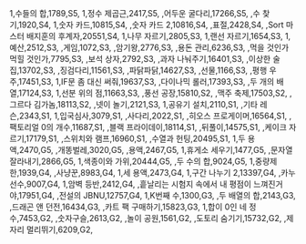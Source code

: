 1,수들의 합,1789,S5,
1,정수 제곱근,2417,S5,
,어두운 굴다리,17266,S5,
,수 찾기,1920,S4,
1,숫자 카드,10815,S4,
,숫자 카드 2,10816,S4,
,표절,2428,S4,
,Sort 마스터 배지훈의 후계자,20551,S4,
1,나무 자르기,2805,S3,
1,랜선 자르기,1654,S3,
1,예산,2512,S3,
,게임,1072,S3,
,암기왕,2776,S3,
,용돈 관리,6236,S3,
,먹을 것인가 먹힐 것인가,7795,S3,
,보석 상자,2792,S3,
,과자 나눠주기,16401,S3,
,이상한 술집,13702,S3,
,징검다리,11561,S3,
,파닭파닭,14627,S3,
,선물,1166,S3,
,평행 우주,17451,S3,
1,IF문 좀 대신 써줘,19637,S3,
,다이나믹 롤러,17393,S3,
,두 개의 배열,17124,S3,
1,선분 위의 점,11663,S3,
,풍선 공장,15810,S2,
,맥주 축제,17503,S2,
,그르다 김가놈,18113,S2,
,넷이 놀기,2121,S3,
1,공유기 설치,2110,S1,
,기타 레슨,2343,S1,
1,입국심사,3079,S1,
,사다리,2022,S1,
,히오스 프로게이머,16564,S1,
,팩토리얼 0의 개수,11687,S1,
,블랙 프라이데이,18114,S1,
,뒤풀이,14575,S1,
,케이크 자르기,17179,S1,
,스위치와 램프,16960,S1,
,수열과 헌팅,20495,S1,
1,두 용액,2470,G5,
,개똥벌레,3020,G5,
,용액,2467,G5,
1,휴게소 세우기,1477,G5,
,문자열 잘라내기,2866,G5,
1,색종이와 가위,20444,G5,
,두 수의 합,9024,G5,
1,중량제한,1939,G4,
,사냥꾼,8983,G4,
1,세 용액,2473,G4,
1,구간 나누기 2,13397,G4,
,카누 선수,9007,G4,
1,암벽 등반,2412,G4,
,흩날리는 시험지 속에서 내 평점이 느껴진거야,17951,G4,
,전설의 JBNU,12757,G4,
1,K번째 수,1300,G3,
,두 배열의 합,2143,G3,
,드래곤 앤 던전,16434,G3,
,카트 팩 구매하기,15823,G3,
1,합이 0인 네 정수,7453,G2,
,숫자구슬,2613,G2,
,놀이 공원,1561,G2,
,도토리 숨기기,15732,G2,
,제자리 멀리뛰기,6209,G2,
